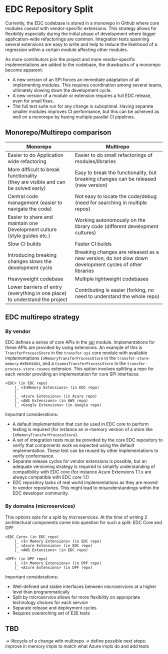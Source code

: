# EDC Repository Split

Currently, the EDC codebase is stored in a monorepo in Github where core modules coexist with vendor-specific extensions. This strategy allows for flexibility especially during the initial phase of development where bigger application-wide refactorings are common. Integration tests spanning several extensions are easy to write and help to reduce the likelihood of a regression within a certain module affecting other modules. 

As more contributors join the project and more vendor-specific implementations are added to the codebase, the drawbacks of a monorepo become apparent:

- A new version of an SPI forces an immediate adaptation of all implementing modules. This requires coordination among several teams, ultimately slowing down the development cycle.
- A new version of a module or extension requires a full EDC release, even for small fixes.
- The full test suite run for any change is suboptimal. Having separate smaller modules improves CI performance, but this can be achieved as well on a monorepo by having multiple parallel CI pipelines.

## Monorepo/Multirepo comparison

| Monorepo                                                                              | Multirepo                                                                                               | 
|---------------------------------------------------------------------------------------|---------------------------------------------------------------------------------------------------------|
| Easier to do Application wide refactoring                                             | Easier to do small refactorings of modules/libraries                                                    |
| More difficult to break functionality </br>(they are visible and can be solved early) | Easy to break the functionality, but breaking changes can be released (new version)                     | 
| Central code management (easier to navigate the code)                                 | Not easy to locate the code/debug (need for searching in multiple repos)                                |                              |
| Easier to share and maintain one Development culture (style guides etc.)              | Working autonomously on the library code (different development cultures)                               | 
| Slow CI builds                                                                        | Faster CI builds                                                                                        | 
| Introducing breaking changes slows the development cycle                              | Breaking changes are released as a new version, do not slow down development cycles of other libraries  |
| Heavyweight codebase                                                                  | Multiple lightweight codebases                                                                          |
| Lower barriers of entry (everything in one place) to understand the project           | Contributing is easier (forking, no need to understand the whole repo)                                  |

## EDC multirepo strategy

### By vendor

EDC defines a series of core APIs in the [spi](../../../../spi) module. Implementations for these APIs are provided by using extensions. An example of this is `TransferProcessStore` in the `transfer-spi` core module with available implementations `InMemoryTransferProcessStore` in the `transfer-store-memory` extension, and a `CosmosTransferProcessStore` in the `transfer-process-store-cosmos` extension. This option involves splitting a repo for each vendor providing an implementation for core SPI interfaces: 

```
<EDC> (in EDC repo)
    |_ <InMemory Extensions> (in EDC repo)
    |
    |_ <Azure Extensions> (in Azure repo)
    |_ <AWS Extensions> (in AWS repo)
    |_ <Google Extensions> (in Google repo)
```

Important considerations:
- A default implementation that can be used in EDC core to perform testing is required (for instance an in-memory version of a store like `InMemoryTransferProcessStore`).
- A set of integration tests must be provided by the core EDC repository to verify that components work as expected using the default implementation. These test can be reused by other implementations to verify conformance.
- Separate release cycles for vendor extensions is possible, but an adequate versioning strategy is required to simplify understanding of compatibility with EDC core (for instance Azure Extensions 1.1.x are always compatible with EDC core 1.1)
- EDC repository lacks of real world implementations as they are moved to vendor repositories. This might lead to misunderstandings within the EDC developer community. 

### By domains (microservices)

This options opts for a split by microservices. At the time of writing 2 architectural components come into question for such a split: EDC Core and DPF. 

```
<EDC Core> (in EDC repo)
    |_ <In Memory Extensions> (in EDC repo)
    |_ <Azure Extensions> (in EDC repo)
    |_ <AWS Extensions> (in EDC repo)
    
<DPF> (in DPF repo)
    |_ <In Memory Extensions> (in DPF repo)
    |_ <Azure Extensions> (in DPF repo)
```

Important considerations:
- Well-defined and stable interfaces between microservices at a higher level than programmatically 
- Split by microservice allows for more flexibility on appropriate technology choices for each service
- Separate release and deployment cycles
- Requires overarching set of E2E tests

## TBD

-> lifecycle of a change with multirepo
-> define possible next steps: improve in memory impls to match what Azure impls do and add tests